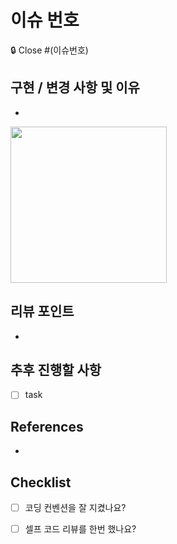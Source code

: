 # 이슈 번호
🔒 Close #(이슈번호)

## 구현 / 변경 사항 및 이유

<!-- 구현/변경한 내용과 그 이유를 적어주세요. -->
-
<!-- (+스크린샷)이 있다면 적어주세요. 없으면 지워주세요-->

<img width="250" src="">

## 리뷰 포인트

- 

## 추후 진행할 사항

- [ ] task 

## References

- 

## Checklist

- [ ] 코딩 컨벤션을 잘 지켰나요?
- [ ] 셀프 코드 리뷰를 한번 했나요?

